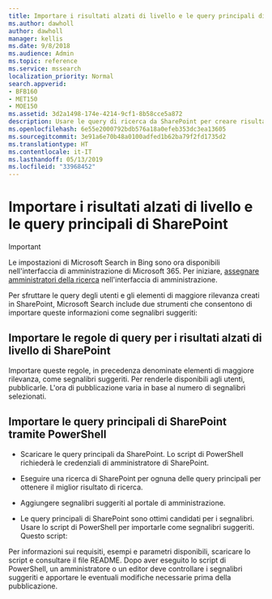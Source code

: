 ```yaml
---
title: Importare i risultati alzati di livello e le query principali di SharePoint
ms.author: dawholl
author: dawholl
manager: kellis
ms.date: 9/8/2018
ms.audience: Admin
ms.topic: reference
ms.service: mssearch
localization_priority: Normal
search.appverid:
- BFB160
- MET150
- MOE150
ms.assetid: 3d2a1498-174e-4214-9cf1-8b58cce5a872
description: Usare le query di ricerca da SharePoint per creare risultati di lavoro per Microsoft Search
ms.openlocfilehash: 6e55e2000792bdb576a18a0efeb353dc3ea13605
ms.sourcegitcommit: 3e91a6e70b48a0100adfed1b62ba79f2fd1735d2
ms.translationtype: HT
ms.contentlocale: it-IT
ms.lasthandoff: 05/13/2019
ms.locfileid: "33968452"
---
```

# <a name="import-sharepoint-promoted-results-and-top-queries"></a>Importare i risultati alzati di livello e le query principali di SharePoint

> [!IMPORTANT]
> Le impostazioni di Microsoft Search in Bing sono ora disponibili nell'interfaccia di amministrazione di Microsoft 365. Per iniziare, [assegnare amministratori della ricerca](https://docs.microsoft.com/it-IT/microsoftsearch/setup-microsoft-search#step-2-assign-search-admin-and-search-editor) nell'interfaccia di amministrazione.
    
Per sfruttare le query degli utenti e gli elementi di maggiore rilevanza creati in SharePoint, Microsoft Search include due strumenti che consentono di importare queste informazioni come segnalibri suggeriti: 
  
## <a name="import-sharepoint-promoted-result-query-rules"></a>Importare le regole di query per i risultati alzati di livello di SharePoint

Importare queste regole, in precedenza denominate elementi di maggiore rilevanza, come segnalibri suggeriti. Per renderle disponibili agli utenti, pubblicarle. L'ora di pubblicazione varia in base al numero di segnalibri selezionati.
  
## <a name="import-top-sharepoint-queries-using-powershell"></a>Importare le query principali di SharePoint tramite PowerShell

- Scaricare le query principali da SharePoint. Lo script di PowerShell richiederà le credenziali di amministratore di SharePoint.
    
- Eseguire una ricerca di SharePoint per ognuna delle query principali per ottenere il miglior risultato di ricerca.
    
- Aggiungere segnalibri suggeriti al portale di amministrazione.
    
- Le query principali di SharePoint sono ottimi candidati per i segnalibri. Usare lo script di PowerShell per importarle come segnalibri suggeriti. Questo script:
    
Per informazioni sui requisiti, esempi e parametri disponibili, scaricare lo script e consultare il file README. Dopo aver eseguito lo script di PowerShell, un amministratore o un editor deve controllare i segnalibri suggeriti e apportare le eventuali modifiche necessarie prima della pubblicazione.

  

